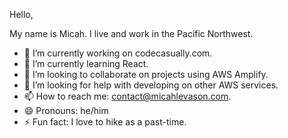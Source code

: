 Hello,

My name is Micah. I live and work in the Pacific Northwest.

- 🔭 I’m currently working on codecasually.com.
- 🌱 I’m currently learning React.
- 👯 I’m looking to collaborate on projects using AWS Amplify.
- 🤔 I’m looking for help with developing on other AWS services.
- 📫 How to reach me: contact@micahlevason.com.    
- 😄 Pronouns: he/him
- ⚡ Fun fact: I love to hike as a past-time.

